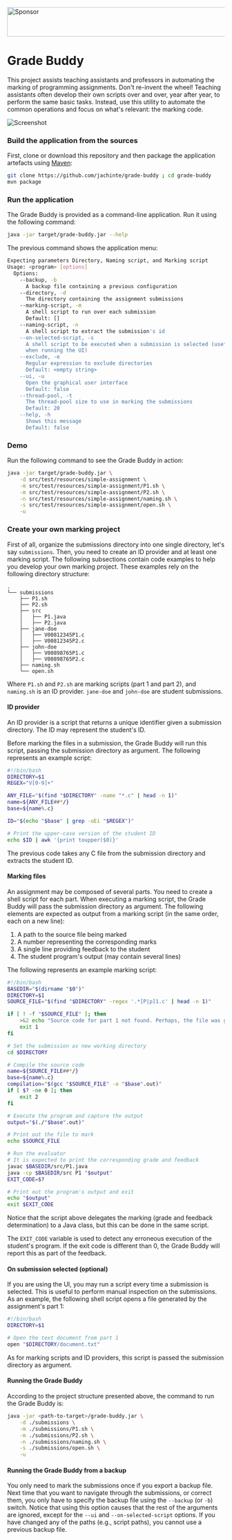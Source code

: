 <a target='_blank' rel='nofollow' href='https://app.codesponsor.io/link/YTgqkzC8gPbnecNXzgofDQFC/jachinte/grade-buddy'>
  <img alt='Sponsor' width='888' height='68' src='https://app.codesponsor.io/embed/YTgqkzC8gPbnecNXzgofDQFC/jachinte/grade-buddy.svg' />
</a>

# Grade Buddy

This project assists teaching assistants and professors in automating the marking of programming assignments. Don't re-invent the wheel! Teaching assistants often develop their own scripts over and over, year after year, to perform the same basic tasks. Instead, use this utility to automate the common operations and focus on what's relevant: the marking code.

![Screenshot](https://s1.postimg.org/5h93fl7k67/grade-buddy.png)

### Build the application from the sources

First, clone or download this repository and then package the application artefacts using [Maven](https://maven.apache.org/):

```bash
git clone https://github.com/jachinte/grade-buddy ; cd grade-buddy
mvn package
```

### Run the application

The Grade Buddy is provided as a command-line application. Run it using the following command:

```bash
java -jar target/grade-buddy.jar --help
```

The previous command shows the application menu:

```bash
Expecting parameters Directory, Naming script, and Marking script
Usage: <program> [options]
  Options:
    --backup, -b
      A backup file containing a previous configuration
    --directory, -d
      The directory containing the assignment submissions
    --marking-script, -m
      A shell script to run over each submission
      Default: []
    --naming-script, -n
      A shell script to extract the submission's id
    --on-selected-script, -s
      A shell script to be executed when a submission is selected (useful only 
      when running the UI)
    --exclude, -e
      Regular expression to exclude directories
      Default: <empty string>
    --ui, -u
      Open the graphical user interface
      Default: false
    --thread-pool, -t
      The thread-pool size to use in marking the submissions
      Default: 20
    --help, -h
      Shows this message
      Default: false
```

### Demo

Run the following command to see the Grade Buddy in action:

```bash
java -jar target/grade-buddy.jar \
    -d src/test/resources/simple-assignment \
    -m src/test/resources/simple-assignment/P1.sh \
    -m src/test/resources/simple-assignment/P2.sh \
    -n src/test/resources/simple-assignment/naming.sh \
    -s src/test/resources/simple-assignment/open.sh \
    -u
```

### Create your own marking project

First of all, organize the submissions directory into one single directory, let's say `submissions`. Then, you need to create an ID provider and at least one marking script. The following subsections contain code examples to help you develop your own marking project. These examples rely on the following directory structure:

```
.
└── submissions
    ├── P1.sh
    ├── P2.sh
    ├── src
    │   ├── P1.java
    │   ├── P2.java
    ├── jane-doe
    │   ├── V00812345P1.c
    │   ├── V00812345P2.c
    ├── john-doe
    │   ├── V00898765P1.c
    │   ├── V00898765P2.c
    ├── naming.sh
    └── open.sh
```

Where `P1.sh` and `P2.sh` are marking scripts (part 1 and part 2), and `naming.sh` is an ID provider. `jane-doe` and `john-doe` are student submissions.

#### ID provider

An ID provider is a script that returns a unique identifier given a submission directory. The ID may represent the student's ID.

Before marking the files in a submission, the Grade Buddy will run this script, passing the submission directory as argument. The following represents an example script:

```bash
#!/bin/bash
DIRECTORY=$1
REGEX="V[0-9]+"

ANY_FILE="$(find "$DIRECTORY" -name "*.c" | head -n 1)"
name=${ANY_FILE##*/}
base=${name%.c}

ID="$(echo "$base" | grep -oEi "$REGEX")"

# Print the upper-case version of the student ID
echo $ID | awk '{print toupper($0)}'
```

The previous code takes any C file from the submission directory and extracts the student ID.

#### Marking files

An assignment may be composed of several parts. You need to create a shell script for each part. When executing a marking script, the Grade Buddy will pass the submission directory as argument. The following elements are expected as output from a marking script (in the same order, each on a new line):

1. A path to the source file being marked
2. A number representing the corresponding marks
3. A single line providing feedback to the student
4. The student program's output (may contain several lines)

The following represents an example marking script:

```bash
#!/bin/bash
BASEDIR="$(dirname "$0")"
DIRECTORY=$1
SOURCE_FILE="$(find "$DIRECTORY" -regex '.*[P|p]1.c' | head -n 1)"

if [ ! -f "$SOURCE_FILE" ]; then
    >&2 echo "Source code for part 1 not found. Perhaps, the file was given a different name than expected."
    exit 1
fi

# Set the submission as new working directory
cd $DIRECTORY

# Compile the source code
name=${SOURCE_FILE##*/}
base=${name%.c}
compilation="$(gcc "$SOURCE_FILE" -o "$base".out)"
if [ $? -ne 0 ]; then
    exit 2
fi

# Execute the program and capture the output
output="$(./"$base".out)"

# Print out the file to mark
echo $SOURCE_FILE

# Run the evaluator
# It is expected to print the corresponding grade and feedback
javac $BASEDIR/src/P1.java
java -cp $BASEDIR/src P1 "$output"
EXIT_CODE=$?

# Print out the program's output and exit
echo "$output"
exit $EXIT_CODE
```

Notice that the script above delegates the marking (grade and feedback determination) to a Java class, but this can be done in the same script.

The `EXIT_CODE` variable is used to detect any erroneous execution of the student's program. If the exit code is different than 0, the Grade Buddy will report this as part of the feedback.

#### On submission selected (optional)

If you are using the UI, you may run a script every time a submission is selected. This is useful to perform manual inspection on the submissions. As an example, the following shell script opens a file generated by the assignment's part 1:

```bash
#!/bin/bash
DIRECTORY=$1

# Open the text document from part 1
open "$DIRECTORY/document.txt"
```
As for marking scripts and ID providers, this script is passed the submission directory as argument.

#### Running the Grade Buddy

According to the project structure presented above, the command to run the Grade Buddy is:

```bash
java -jar <path-to-target>/grade-buddy.jar \
    -d ./submissions \
    -m ./submissions/P1.sh \
    -m ./submissions/P2.sh \
    -n ./submissions/naming.sh \
    -s ./submissions/open.sh \
    -u
```

#### Running the Grade Buddy from a backup

You only need to mark the submissions once if you export a backup file. Next time that you want to navigate through the submissions, or correct them, you only have to specify the backup file using the `--backup` (or `-b`) switch. Notice that using this option causes that the rest of the arguments are ignored, except for the `--ui` and `--on-selected-script` options. If you have changed any of the paths (e.g., script paths), you cannot use a previous backup file. 
